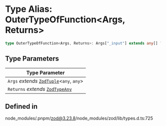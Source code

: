 # Type Alias: OuterTypeOfFunction\<Args, Returns\>

```ts
type OuterTypeOfFunction<Args, Returns>: Args["_input"] extends any[] ? (...args: Args["_input"]) => Returns["_output"] : never;
```

## Type Parameters

| Type Parameter |
| ------ |
| `Args` *extends* [`ZodTuple`](../classes/ZodTuple.md)\<`any`, `any`\> |
| `Returns` *extends* [`ZodTypeAny`](ZodTypeAny.md) |

## Defined in

node\_modules/.pnpm/zod@3.23.8/node\_modules/zod/lib/types.d.ts:725

